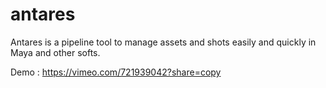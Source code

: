 # antares
Antares is a pipeline tool to manage assets and shots easily and quickly in Maya and other softs.

Demo :
https://vimeo.com/721939042?share=copy
